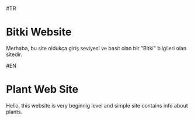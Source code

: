 #TR
# Bitki Website
Merhaba, bu site oldukça giriş seviyesi ve basit olan bir "Bitki" bilgileri olan sitedir.

#EN
# Plant Web Site
Hello, this website is very beginnig level and simple site contains info about plants.
